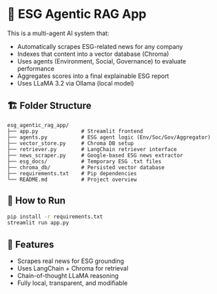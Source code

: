 # 🌱 ESG Agentic RAG App

This is a multi-agent AI system that:
- Automatically scrapes ESG-related news for any company
- Indexes that content into a vector database (Chroma)
- Uses agents (Environment, Social, Governance) to evaluate performance
- Aggregates scores into a final explainable ESG report
- Uses LLaMA 3.2 via Ollama (local model)

## 🏗 Folder Structure
```
esg_agentic_rag_app/
├── app.py              # Streamlit frontend
├── agents.py           # ESG agent logic (Env/Soc/Gov/Aggregator)
├── vector_store.py     # Chroma DB setup
├── retriever.py        # LangChain retriever interface
├── news_scraper.py     # Google-based ESG news extractor
├── esg_docs/           # Temporary ESG .txt files
├── chroma_db/          # Persisted vector database
├── requirements.txt    # Pip dependencies
└── README.md           # Project overview
```

## 🚀 How to Run
```bash
pip install -r requirements.txt
streamlit run app.py
```

## 🧠 Features
- Scrapes real news for ESG grounding
- Uses LangChain + Chroma for retrieval
- Chain-of-thought LLaMA reasoning
- Fully local, transparent, and modifiable
